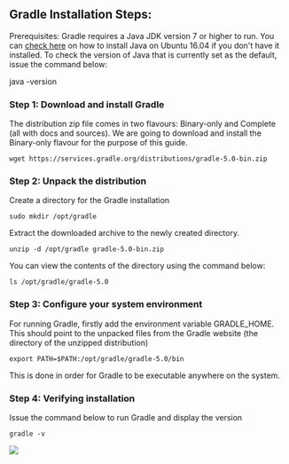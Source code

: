 ## Gradle Installation Steps:

Prerequisites: Gradle requires a Java JDK version 7 or higher to run. 
You can <a href="https://systems-platform.github.io/Documentation/JavaInstallation">check here</a> on how to install Java on Ubuntu 16.04 if you don't have it installed. To check the version of Java that is currently set as the default, issue the command below:

java -version

### Step 1: Download and install Gradle

The distribution zip file comes in two flavours: Binary-only and Complete (all with docs and sources). We are going to download and install the Binary-only flavour for the purpose of this guide.
```
wget https://services.gradle.org/distributions/gradle-5.0-bin.zip
```
### Step 2: Unpack the distribution

Create a directory for the Gradle installation
```
sudo mkdir /opt/gradle
```

Extract the downloaded archive to the newly created directory.

 ```
 unzip -d /opt/gradle gradle-5.0-bin.zip
 ```
 You can view the contents of the directory using the command below:
 ```
 ls /opt/gradle/gradle-5.0
 ```
 ### Step 3: Configure your system environment
 For running Gradle, firstly add the environment variable GRADLE_HOME. This should point to the unpacked files from the Gradle website (the directory of the unzipped distribution)
```
export PATH=$PATH:/opt/gradle/gradle-5.0/bin
```
This is done in order for Gradle to be executable anywhere on the system.

### Step 4: Verifying installation
Issue the command below to run Gradle and display the version
```
gradle -v
```
<image src="images/GradleVersionCheck.jpg"/>

